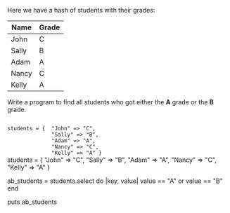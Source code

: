 Here we have a hash of
students with their grades:

|Name   | Grade |
|--|--|
|John   | C   |
|Sally  | B   |
|Adam   | A   |
| Nancy | C   |
| Kelly | A   |

Write a program to find all students
who got either the **A** grade or the
**B** grade.

<codeblock language="ruby" type="exercise" testMode="fixedInput">
<code>
students = {  "John" => "C",
              "Sally" => "B",
              "Adam" => "A",
              "Nancy" => "C",
              "Kelly" => "A" }
</code>

<solution>
students = {  "John" => "C",
              "Sally" => "B",
              "Adam" => "A",
              "Nancy" => "C",
              "Kelly" => "A" }

ab_students = students.select do |key, value|
  value == "A" or value == "B"
end

puts ab_students
</solution>
</codeblock>